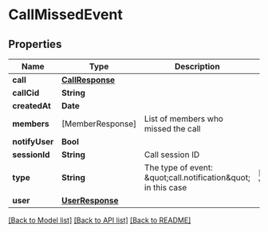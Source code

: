 # CallMissedEvent

## Properties
Name | Type | Description | Notes
------------ | ------------- | ------------- | -------------
**call** | [**CallResponse**](CallResponse.md) |  | 
**callCid** | **String** |  | 
**createdAt** | **Date** |  | 
**members** | [MemberResponse] | List of members who missed the call | 
**notifyUser** | **Bool** |  | 
**sessionId** | **String** | Call session ID | 
**type** | **String** | The type of event: \&quot;call.notification\&quot; in this case | [default to "call.missed"]
**user** | [**UserResponse**](UserResponse.md) |  | 

[[Back to Model list]](../README.md#documentation-for-models) [[Back to API list]](../README.md#documentation-for-api-endpoints) [[Back to README]](../README.md)


